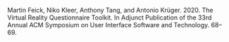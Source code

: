 Martin Feick, Niko Kleer, Anthony Tang, and Antonio Krüger. 2020. The Virtual Reality Questionnaire Toolkit. In Adjunct Publication of the 33rd Annual ACM Symposium on User Interface Software and Technology. 68–69.